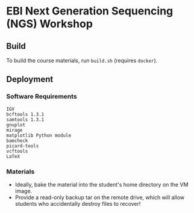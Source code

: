 # EBI Next Generation Sequencing (NGS) Workshop
## Build
To build the course materials, run `build.sh` (requires `docker`).


## Deployment
### Software Requirements
```
IGV
bcftools 1.3.1
samtools 1.3.1
gnuplot
mirage
matplotlib Python module
bamcheck
picard-tools
vcftools
LaTeX
```

### Materials
- Ideally, bake the material into the student's home directory on the VM image.
- Provide a read-only backup tar on the remote drive, which will allow students who accidentally destroy files to recover!
